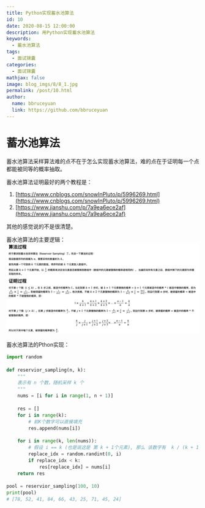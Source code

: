 ```yaml
---
title: Python实现蓄水池算法
id: 10
date: 2020-08-15 12:00:00
description: 用Python实现蓄水池算法
keywords: 
  - 蓄水池算法
tags: 
  - 面试锦囊
categories: 
  - 面试锦囊
mathjax: false
image: blog_imgs/8/8_1.jpg
permalink: /post/10.html
author: 
  name: bbruceyuan
  link: https://github.com/bbruceyuan
---
```


# 蓄水池算法

蓄水池算法采样算法难的点不在于怎么实现蓄水池算法，难的点在于证明每一个点都能被同等的概率抽取。


蓄水池算法证明最好的两个教程是：

1. [https://www.cnblogs.com/snowInPluto/p/5996269.html](https://www.cnblogs.com/snowInPluto/p/5996269.html)
1. [https://www.jianshu.com/p/7a9ea6ece2af](https://www.jianshu.com/p/7a9ea6ece2af)

其他的感觉说的不是很清楚。


蓄水池算法的主要逻辑：
![image.png](/blog_imgs/10/10_1.png)


蓄水池算法的Pthon实现：
```python
import random

def reservior_sampling(n, k):
    """
    表示有 n 个数，随机采样 k 个
    """
    nums = [i for i in range(1, n + 1)]

    res = []
    for i in range(k):
        # 前K个数字可以直接填充
        res.append(nums[i])
    
    for i in range(k, len(nums)):
        # 假设 i == k (也是说这是 第 k + 1个元素), 那么 该数字有  k / (k + 1) 的概率被选中去去换
        replace_idx = random.randint(0, i)
        if replace_idx < k:
            res[replace_idx] = nums[i]
    return res

pool = reservior_sampling(100, 10)
print(pool)
# [78, 52, 41, 84, 66, 43, 25, 71, 45, 24]
```


